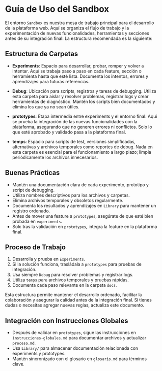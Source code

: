 # Guía de Uso del Sandbox

El entorno `Sandbox` es nuestra mesa de trabajo principal para el desarrollo de la plataforma web. Aquí se organiza el flujo de trabajo y la experimentación de nuevas funcionalidades, herramientas y secciones antes de su integración final. La estructura recomendada es la siguiente:

## Estructura de Carpetas

- **Experiments**: Espacio para desarrollar, probar, romper y volver a intentar. Aquí se trabaja paso a paso en cada feature, sección o herramienta hasta que esté lista. Documenta los intentos, errores y aprendizajes para futuras referencias.

- **Debug**: Ubicación para scripts, registros y tareas de debugging. Utiliza esta carpeta para aislar y resolver problemas, registrar logs y crear herramientas de diagnóstico. Mantén los scripts bien documentados y elimina los que ya no sean útiles.

- **prototypes**: Etapa intermedia entre experiments y el entorno final. Aquí se prueba la integración de las nuevas funcionalidades con la plataforma, asegurando que no generen errores ni conflictos. Solo lo que esté aprobado y validado pasa a la plataforma final.

- **temps**: Espacio para scripts de test, versiones simplificadas, alternativas y archivos temporales como reportes de debug. Nada en esta carpeta es esencial para el funcionamiento a largo plazo; limpia periódicamente los archivos innecesarios.

## Buenas Prácticas

- Mantén una documentación clara de cada experimento, prototipo y script de debugging.
- Utiliza nombres descriptivos para los archivos y carpetas.
- Elimina archivos temporales y obsoletos regularmente.
- Documenta los resultados y aprendizajes en `Library` para mantener un registro ordenado.
- Antes de mover una feature a `prototypes`, asegúrate de que esté bien probada en `experiments`.
- Solo tras la validación en `prototypes`, integra la feature en la plataforma final.

## Proceso de Trabajo

1. Desarrolla y prueba en `Experiments`.
2. Si la solución funciona, trasládala a `prototypes` para pruebas de integración.
3. Usa siempre `Debug` para resolver problemas y registrar logs.
4. Utiliza `temps` para archivos temporales y pruebas rápidas.
5. Documenta cada paso relevante en la carpeta `docs`.

Esta estructura permite mantener el desarrollo ordenado, facilitar la colaboración y asegurar la calidad antes de la integración final. Si tienes dudas o necesitas agregar nuevas reglas, actualiza este documento.

## Integración con Instrucciones Globales

- Después de validar en `prototypes`, sigue las instrucciones en `instrucciones-globales.md` para documentar archivos y actualizar `proceso.md`.
- Usa `Library/` para almacenar documentación relacionada con experiments y prototypes.
- Mantén sincronizado con el glosario en `glosario.md` para términos clave.
